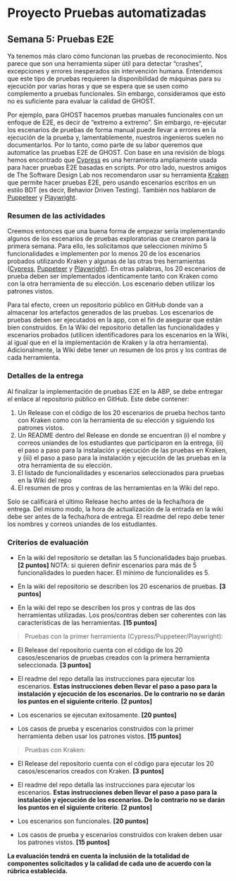 
# Proyecto Pruebas automatizadas

## Semana  5: Pruebas E2E

Ya tenemos más claro cómo funcionan las pruebas de reconocimiento. Nos parece que son una herramienta súper útil para detectar “crashes”, excepciones y errores inesperados sin intervención humana. Entendemos que este tipo de pruebas requieren la disponibilidad de máquinas para su ejecución por varias horas y que se espera que se usen como complemento a pruebas funcionales. Sin embargo, consideramos que esto no es suficiente para evaluar la calidad de GHOST.  

Por ejemplo, para GHOST hacemos pruebas manuales funcionales con un enfoque de E2E, es decir de “extremo a extremo”. Sin embargo, re-ejecutar los escenarios de pruebas de forma manual puede llevar a errores en la ejecución de la prueba y, lamentablemente, nuestros ingenieros suelen no documentarlos. Por lo tanto, como parte de su labor queremos que automatice las pruebas E2E de GHOST. Con base en una revisión de blogs hemos encontrado que [Cypress](https://www.cypress.io) es una herramienta ampliamente usada para hacer pruebas E2E basadas en scripts. Por otro lado, nuestros amigos de The Software Design Lab nos recomendaron usar su herramienta [Kraken](https://thesoftwaredesignlab.github.io/KrakenMobile/) que permite hacer pruebas E2E, pero usando escenarios escritos en un estilo BDT (es decir, Behavior Driven Testing). También nos hablaron de [Puppeteer](https://pptr.dev) y [Playwright](https://playwright.dev).

### Resumen de las actividades

Creemos entonces que una buena forma de empezar sería implementando algunos de los escenarios de pruebas exploratorias que crearon para la primera semana. Para ello, les  solicitamos que seleccionen mínimo 5 funcionalidades e implementen por lo menos 20 de los escenarios probados utilizando Kraken y algunas de las otras tres herramientas ([Cypress](https://www.cypress.io), [Puppeteer](https://pptr.dev) y [Playwright](https://playwright.dev)). En otras palabras, los 20 escenarios de prueba deben ser implementados identicamente tanto con Kraken como con la otra herramienta de su elección. Los escenario deben utilizar los patrones vistos.

Para tal efecto, creen un repositorio público en GitHub donde van a almacenar los artefactos generados de las pruebas. Los escenarios de pruebas deben ser ejecutados en la app, con el fin de asegurar que están bien construidos. En la Wiki del repositorio detallen las funcionalidades y escenarios probados (utilicen identificadores para los escenarios en la Wiki, al igual que en el la implementación de Kraken y la otra herramienta). Adicionalmente, la Wiki debe tener un resumen de los pros y los contras de cada herramienta.

### Detalles de la entrega
Al finalizar la implementación de pruebas E2E en la ABP, se debe entregar el enlace al repositorio público en GitHub. Este debe contener:

1. Un Release con el código de los 20 escenarios de prueba hechos tanto con Kraken como con la herramienta  de su elección y siguiendo los patrones vistos.
2. Un README dentro del Release en donde se encuentran (i) el nombre y correos uniandes de los estudiantes que participaron en la entrega, (ii) el paso a paso para la instalación y ejecución de las pruebas en Kraken, y (iii) el paso a paso para la instalación y ejecución de las pruebas en la otra herramienta de su elección.
3. El listado de funcionalidades y escenarios seleccionados para pruebas en la Wiki del repo
4. El resumen de pros y contras de las herramientas en la Wiki del repo.

Solo se calificará el último Release hecho antes de la fecha/hora de entrega. Del mismo modo, la hora de actualización de la entrada en la wiki debe ser antes de la fecha/hora de entrega. El readme del repo debe tener los nombres y correos uniandes de los estudiantes.


### Criterios de evaluación


- En la wiki del repositorio se detallan las 5 funcionalidades bajo pruebas. **[2 puntos]**  NOTA: si quieren definir escenarios para más de 5 funcionalidades lo pueden hacer. El mínimo de funcionalides es 5.

- En la wiki del repositorio se describen los 20 escenarios de pruebas. **[3 puntos]**

- En la wiki del repo se describen los pros y contras de las dos herramientas utilizadas.  Los pros/contras deben ser coherentes con las características de las herramientas. **[15 puntos]**

> Pruebas con la primer herramienta (Cypress/Puppeteer/Playwright):

- El Release del repositorio cuenta con el código de los 20 casos/escenarios de pruebas creados con la primera herramienta seleccionada. **[3 puntos]**

- El readme del repo detalla las instrucciones para ejecutar los escenarios. **Estas instrucciones deben llevar el paso a paso para la instalación y ejecución de los escenarios. De lo contrario no se darán los puntos en el siguiente criterio**. **[2 puntos]**

- Los escenarios se ejecutan exitosamente. **[20 puntos]**

- Los casos de prueba y escenarios construidos con la primer herramienta deben usar los patrones vistos.  **[15 puntos]**

> Pruebas con Kraken:

- El Release del repositorio cuenta con el código para ejecutar los 20 casos/escenarios creados con Kraken. **[3 puntos]**

- El readme del repo detalla las instrucciones para ejecutar los escenarios. **Estas instrucciones deben llevar el paso a paso para la instalación y ejecución de los escenarios. De lo contrario no se darán los puntos en el siguiente criterio**. **[2 puntos]**

- Los escenarios son funcionales. **[20 puntos]**

- Los casos de prueba y escenarios construidos con kraken deben usar los patrones vistos.  **[15 puntos]**

 **La evaluación tendrá en cuenta la inclusión de la totalidad de componentes solicitados y la calidad de cada uno de acuerdo con la rúbrica establecida.**
